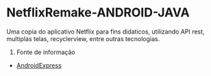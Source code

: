 # NetflixRemake-ANDROID-JAVA

Uma copia do aplicativo Netflix para fins didaticos, utilizando API rest, multiplas telas, recyclerview, entre outras tecnologias.
1. Fonte de informação
  - [AndroidExpress](https://androidexpress.club.hotmart.com/index)
